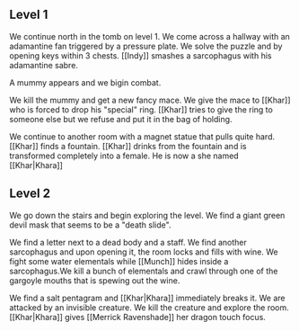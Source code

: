 
## Level 1
We continue north in the tomb on level 1. We come across a hallway with an adamantine fan triggered by a pressure plate. We solve the puzzle and by opening keys within 3 chests. [[Indy]] smashes a sarcophagus with his adamantine sabre.

A mummy appears and we bigin combat. 

We kill the mummy and get a new fancy mace. We give the mace to [[Khar]] who is forced to drop his "special" ring. [[Khar]] tries to give the ring to someone else but we refuse and put it in the bag of holding.

We continue to another room with a magnet statue that pulls quite hard. [[Khar]] finds a fountain. [[Khar]] drinks from the fountain and is transformed completely into a female. He is now a she named [[Khar|Khara]]

## Level 2

We go down the stairs and begin exploring the level. We find a giant green devil mask that seems to be a "death slide". 

We find a letter next to a dead body and a staff. We find another sarcophagus and upon opening it, the room locks and fills with wine. We fight some water elementals while [[Munch]] hides inside a sarcophagus.We kill a bunch of elementals and crawl through one of the gargoyle mouths that is spewing out the wine.

We find a salt pentagram and [[Khar|Khara]] immediately breaks it. We are attacked by an invisible creature. We kill the creature and explore the room. [[Khar|Khara]] gives [[Merrick Ravenshade]] her dragon touch focus.